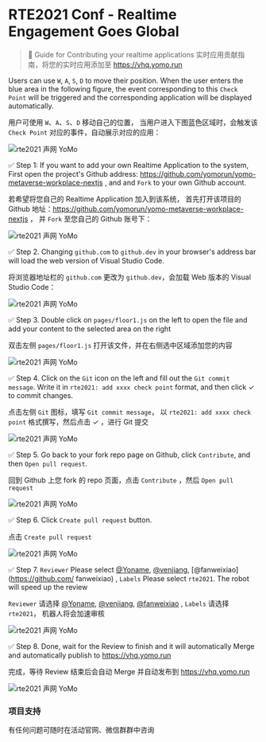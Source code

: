 # RTE2021 Conf - Realtime Engagement Goes Global

> 🥳 Guide for Contributing your realtime applications
> 实时应用贡献指南，将您的实时应用添加至 https://vhq.yomo.run

Users can use `W`, `A`, `S`, `D` to move their position.
When the user enters the blue area in the following figure, the event corresponding to this `Check Point` will be triggered and the corresponding application will be displayed automatically.

用户可使用 `W`、`A`、`S`、`D` 移动自己的位置，
当用户进入下图蓝色区域时，会触发该 `Check Point` 对应的事件，自动展示对应的应用：

![rte2021 声网 YoMo](docs/0-floor.jpg)

✅ Step 1: If you want to add your own Realtime Application to the system, 
First open the project's Github address: https://github.com/yomorun/yomo-metaverse-workplace-nextjs , and
and `Fork` to your own Github account.

若希望将您自己的 Realtime Application 加入到该系统，
首先打开该项目的 Github 地址：https://github.com/yomorun/yomo-metaverse-workplace-nextjs ，
并 `Fork` 至您自己的 Github 账号下：

![rte2021 声网 YoMo](docs/1-fork.jpg)

✅ Step 2. Changing `github.com` to `github.dev` in your browser's address bar will load the web version of Visual Studio Code.

将浏览器地址栏的 `github.com` 更改为 `github.dev`，会加载 Web 版本的 Visual Studio Code：

![rte2021 声网 YoMo](docs/2-github.dev.jpg)

✅ Step 3. Double click on `pages/floor1.js` on the left to open the file and add your content to the selected area on the right

双击左侧 `pages/floor1.js` 打开该文件，并在右侧选中区域添加您的内容

![rte2021 声网 YoMo](docs/3-editing.jpg)

✅ Step 4. Click on the `Git` icon on the left and fill out the `Git commit message`.
Write it in `rte2021: add xxxx check point` format, and then click ✓ to commit changes.

点击左侧 `Git` 图标，填写 `Git commit message`，
以 `rte2021: add xxxx check point` 格式撰写，然后点击 ✓ ，进行 Git 提交


![rte2021 声网 YoMo](docs/4-commit.jpg)

✅ Step 5. Go back to your fork repo page on Github, click `Contribute`, and then `Open pull request`.

回到 Github 上您 fork 的 repo 页面，点击 `Contribute` ，然后 `Open pull request`

![rte2021 声网 YoMo](docs/5-pr.jpg)

✅ Step 6. Click `Create pull request` button.

点击 `Create pull request`

![rte2021 声网 YoMo](docs/6-create-pr.jpg)

✅ Step 7. `Reviewer` Please select [@Yoname](https://github.com/yoname), [@venjiang](https://github.com/venjiang), [@fanweixiao](https://github.com/ fanweixiao) ,
`Labels` Please select `rte2021`.
The robot will speed up the review

`Reviewer` 请选择 [@Yoname](https://github.com/yoname), [@venjiang](https://github.com/venjiang), [@fanweixiao](https://github.com/fanweixiao) ,
`Labels` 请选择 `rte2021`，
机器人将会加速审核

![rte2021 声网 YoMo](docs/7-submit.jpg)

✅ Step 8. Done, wait for the Review to finish and it will automatically Merge and automatically publish to https://vhq.yomo.run

完成，等待 Review 结束后会自动 Merge 并自动发布到 https://vhq.yomo.run

![rte2021 声网 YoMo](docs/8-done.jpg)

### 项目支持

有任何问题可随时在活动官网、微信群群中咨询


